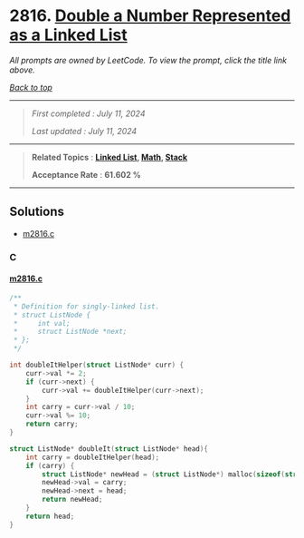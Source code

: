 # 2816. [Double a Number Represented as a Linked List](<https://leetcode.com/problems/double-a-number-represented-as-a-linked-list>)

*All prompts are owned by LeetCode. To view the prompt, click the title link above.*

*[Back to top](<../README.md>)*

------

> *First completed : July 11, 2024*
>
> *Last updated : July 11, 2024*

------

> **Related Topics** : **[Linked List](<by_topic/Linked List.md>), [Math](<by_topic/Math.md>), [Stack](<by_topic/Stack.md>)**
>
> **Acceptance Rate** : **61.602 %**

------

## Solutions

- [m2816.c](<../my-submissions/m2816.c>)
### C
#### [m2816.c](<../my-submissions/m2816.c>)
```C
/**
 * Definition for singly-linked list.
 * struct ListNode {
 *     int val;
 *     struct ListNode *next;
 * };
 */

int doubleItHelper(struct ListNode* curr) {
    curr->val *= 2;
    if (curr->next) {
        curr->val += doubleItHelper(curr->next);
    }
    int carry = curr->val / 10;
    curr->val %= 10;
    return carry;
}

struct ListNode* doubleIt(struct ListNode* head){
    int carry = doubleItHelper(head);
    if (carry) {
        struct ListNode* newHead = (struct ListNode*) malloc(sizeof(struct ListNode));
        newHead->val = carry;
        newHead->next = head;
        return newHead;
    }
    return head;
}
```

